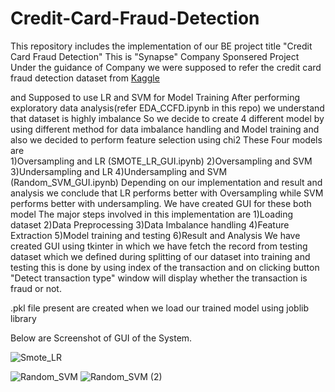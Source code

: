 # Credit-Card-Fraud-Detection
This repository includes the implementation of our BE project title "Credit Card Fraud Detection"
This is "Synapse" Company Sponsered Project
Under the guidance of Company we were supposed to refer the credit card fraud detection dataset from [Kaggle](https://www.kaggle.com/datasets/mlg-ulb/creditcardfraud) 

and Supposed to use LR and SVM for Model Training
After performing exploratory data analysis(refer EDA_CCFD.ipynb in this repo) we understand that dataset is highly imbalance
So we decide to create 4 different model by using different method for data imbalance handling and Model training and also we decided to perform feature selection using chi2
These Four models are  
      1)Oversampling and LR (SMOTE_LR_GUI.ipynb)
      2)Oversampling and SVM
      3)Undersampling and LR
      4)Undersampling and SVM (Random_SVM_GUI.ipynb)
Depending on our implementation and result and analysis we conclude that LR performs better with Oversampling while SVM performs better with undersampling.
We have created GUI for these both model
The major steps involved in this implementation are
      1)Loading dataset
      2)Data Preprocessing
      3)Data Imbalance handling
      4)Feature Extraction
      5)Model training and testing
      6)Result and Analysis
We have created GUI using tkinter in which we have fetch the record from testing dataset which we defined during splitting of our dataset into training and testing
this is done by using index of the transaction and on clicking button "Detect transaction type" window will display whether the transaction is fraud or not.

.pkl file present are created when we load our trained model using joblib library

Below are Screenshot of GUI of the System.

![Smote_LR](https://github.com/komalk216/Credit-Card-Fraud-Detection/assets/68997780/293317f6-f60a-496e-98f3-3e52f4741cfa)

![Random_SVM](https://github.com/komalk216/Credit-Card-Fraud-Detection/assets/68997780/a5de0d59-571f-4bb7-b3d4-101db910c6a2)
![Random_SVM (2)](https://github.com/komalk216/Credit-Card-Fraud-Detection/assets/68997780/2f2c7001-f376-4739-8f69-8fd063c0dba7)

